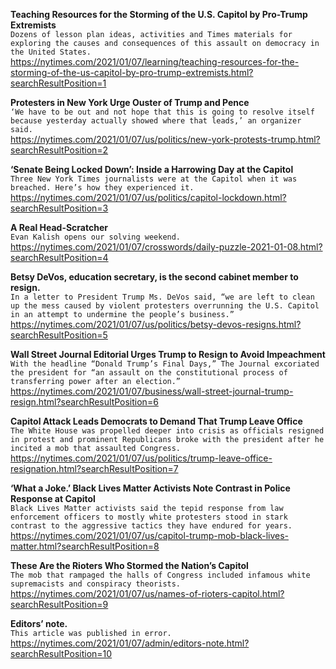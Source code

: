 **Teaching Resources for the Storming of the U.S. Capitol by Pro-Trump Extremists**\
`Dozens of lesson plan ideas, activities and Times materials for exploring the causes and consequences of this assault on democracy in the United States.`\
https://nytimes.com/2021/01/07/learning/teaching-resources-for-the-storming-of-the-us-capitol-by-pro-trump-extremists.html?searchResultPosition=1

**Protesters in New York Urge Ouster of Trump and Pence**\
`‘We have to be out and not hope that this is going to resolve itself because yesterday actually showed where that leads,’ an organizer said.`\
https://nytimes.com/2021/01/07/us/politics/new-york-protests-trump.html?searchResultPosition=2

**‘Senate Being Locked Down’: Inside a Harrowing Day at the Capitol**\
`Three New York Times journalists were at the Capitol when it was breached. Here’s how they experienced it.`\
https://nytimes.com/2021/01/07/us/politics/capitol-lockdown.html?searchResultPosition=3

**A Real Head-Scratcher**\
`Evan Kalish opens our solving weekend.`\
https://nytimes.com/2021/01/07/crosswords/daily-puzzle-2021-01-08.html?searchResultPosition=4

**Betsy DeVos, education secretary, is the second cabinet member to resign.**\
`In a letter to President Trump Ms. DeVos said, “we are left to clean up the mess caused by violent protesters overrunning the U.S. Capitol in an attempt to undermine the people’s business.”`\
https://nytimes.com/2021/01/07/us/politics/betsy-devos-resigns.html?searchResultPosition=5

**Wall Street Journal Editorial Urges Trump to Resign to Avoid Impeachment**\
`With the headline “Donald Trump’s Final Days,” The Journal excoriated the president for “an assault on the constitutional process of transferring power after an election.”`\
https://nytimes.com/2021/01/07/business/wall-street-journal-trump-resign.html?searchResultPosition=6

**Capitol Attack Leads Democrats to Demand That Trump Leave Office**\
`The White House was propelled deeper into crisis as officials resigned in protest and prominent Republicans broke with the president after he incited a mob that assaulted Congress.`\
https://nytimes.com/2021/01/07/us/politics/trump-leave-office-resignation.html?searchResultPosition=7

**‘What a Joke.’ Black Lives Matter Activists Note Contrast in Police Response at Capitol**\
`Black Lives Matter activists said the tepid response from law enforcement officers to mostly white protesters stood in stark contrast to the aggressive tactics they have endured for years.`\
https://nytimes.com/2021/01/07/us/capitol-trump-mob-black-lives-matter.html?searchResultPosition=8

**These Are the Rioters Who Stormed the Nation’s Capitol**\
`The mob that rampaged the halls of Congress included infamous white supremacists and conspiracy theorists.`\
https://nytimes.com/2021/01/07/us/names-of-rioters-capitol.html?searchResultPosition=9

**Editors’ note.**\
`This article was published in error.`\
https://nytimes.com/2021/01/07/admin/editors-note.html?searchResultPosition=10

